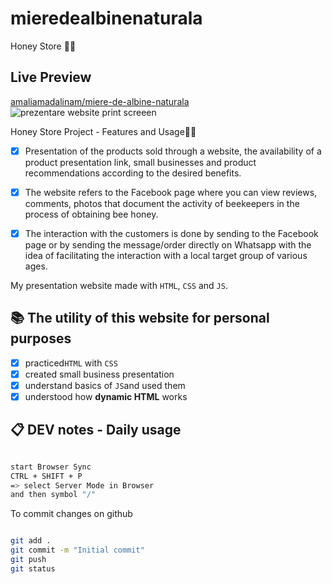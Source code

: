 # mieredealbinenaturala

Honey Store 🍯🐝

## Live Preview

[amaliamadalinam/miere-de-albine-naturala](https://amaliamadalinam.github.io/miere-de-albine-naturala/)
![prezentare website print screeen](https://github.com/amaliamadalinam/miere-de-albine-naturala/assets/162793221/215e80ec-2e83-4181-89f4-8658c2f61fda)

Honey Store Project - Features and Usage🍯🐝

- [x] Presentation of the products sold through a website, the availability of a product presentation link, small businesses and product recommendations according to the desired benefits.

- [x] The website refers to the Facebook page where you can view reviews, comments, photos that document the activity of beekeepers in the process of obtaining bee honey.

- [x] The interaction with the customers is done by sending to the Facebook page or by sending the message/order directly on Whatsapp with the idea of facilitating the interaction with a local target group of various ages.

My presentation website made with `HTML`, `CSS` and `JS`.

## 📚 The utility of this website for personal purposes

- [x] practiced`HTML` with `CSS`
- [x] created small business presentation
- [x] understand basics of `JS`and used them
- [x] understood how **dynamic HTML** works

## 📋 DEV notes - Daily usage

```sh

start Browser Sync
CTRL + SHIFT + P
=> select Server Mode in Browser
and then symbol "/"

```

To commit changes on github

```sh

git add .
git commit -m "Initial commit"
git push
git status

```
